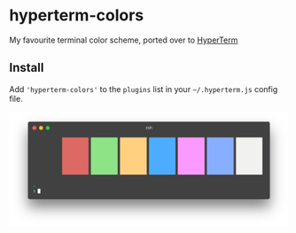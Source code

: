 # hyperterm-colors

My favourite terminal color scheme, ported over to [HyperTerm][hyperterm]

## Install

Add `'hyperterm-colors'` to the `plugins` list in your `~/.hyperterm.js` config file.

![Screenshot][screenshot]

[hyperterm]: https://hyperterm.org/
[screenshot]: screenshot.png
